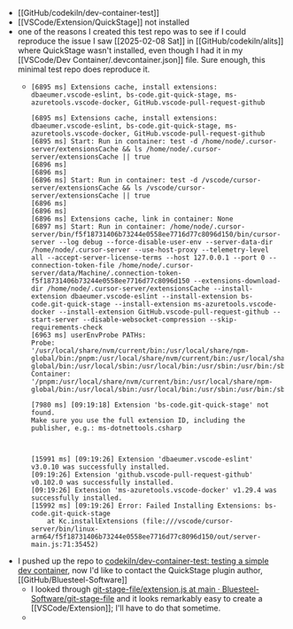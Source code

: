 - [[GitHub/codekiln/dev-container-test]]
- [[VSCode/Extension/QuickStage]] not installed
- one of the reasons I created this test repo was to see if I could reproduce the issue I saw [[2025-02-08 Sat]] in [[GitHub/codekiln/alits]] where QuickStage wasn't installed, even though I had it in my [[VSCode/Dev Container/.devcontainer.json]] file. Sure enough, this minimal test repo does reproduce it.
	- ```
	  [6895 ms] Extensions cache, install extensions: dbaeumer.vscode-eslint, bs-code.git-quick-stage, ms-azuretools.vscode-docker, GitHub.vscode-pull-request-github
	  
	  [6895 ms] Extensions cache, install extensions: dbaeumer.vscode-eslint, bs-code.git-quick-stage, ms-azuretools.vscode-docker, GitHub.vscode-pull-request-github
	  [6895 ms] Start: Run in container: test -d /home/node/.cursor-server/extensionsCache && ls /home/node/.cursor-server/extensionsCache || true
	  [6896 ms] 
	  [6896 ms] 
	  [6896 ms] Start: Run in container: test -d /vscode/cursor-server/extensionsCache && ls /vscode/cursor-server/extensionsCache || true
	  [6896 ms] 
	  [6896 ms] 
	  [6896 ms] Extensions cache, link in container: None
	  [6897 ms] Start: Run in container: /home/node/.cursor-server/bin/f5f18731406b73244e0558ee7716d77c8096d150/bin/cursor-server --log debug --force-disable-user-env --server-data-dir /home/node/.cursor-server --use-host-proxy --telemetry-level all --accept-server-license-terms --host 127.0.0.1 --port 0 --connection-token-file /home/node/.cursor-server/data/Machine/.connection-token-f5f18731406b73244e0558ee7716d77c8096d150 --extensions-download-dir /home/node/.cursor-server/extensionsCache --install-extension dbaeumer.vscode-eslint --install-extension bs-code.git-quick-stage --install-extension ms-azuretools.vscode-docker --install-extension GitHub.vscode-pull-request-github --start-server --disable-websocket-compression --skip-requirements-check
	  [6963 ms] userEnvProbe PATHs:
	  Probe:     '/usr/local/share/nvm/current/bin:/usr/local/share/npm-global/bin:/pnpm:/usr/local/share/nvm/current/bin:/usr/local/share/npm-global/bin:/usr/local/sbin:/usr/local/bin:/usr/sbin:/usr/bin:/sbin:/bin:/home/node/.local/bin'
	  Container: '/pnpm:/usr/local/share/nvm/current/bin:/usr/local/share/npm-global/bin:/usr/local/sbin:/usr/local/bin:/usr/sbin:/usr/bin:/sbin:/bin'
	  
	  [7980 ms] [09:19:18] Extension 'bs-code.git-quick-stage' not found.
	  Make sure you use the full extension ID, including the publisher, e.g.: ms-dotnettools.csharp
	  
	  
	  
	  [15991 ms] [09:19:26] Extension 'dbaeumer.vscode-eslint' v3.0.10 was successfully installed.
	  [09:19:26] Extension 'github.vscode-pull-request-github' v0.102.0 was successfully installed.
	  [09:19:26] Extension 'ms-azuretools.vscode-docker' v1.29.4 was successfully installed.
	  [15992 ms] [09:19:26] Error: Failed Installing Extensions: bs-code.git-quick-stage
	      at Kc.installExtensions (file:///vscode/cursor-server/bin/linux-arm64/f5f18731406b73244e0558ee7716d77c8096d150/out/server-main.js:71:35452)
	  ```
- I pushed up the repo to [codekiln/dev-container-test: testing a simple dev container](https://github.com/codekiln/dev-container-test/tree/main), now I'd like to contact the QuickStage plugin author, [[GitHub/Bluesteel-Software]]
	- I looked through [git-stage-file/extension.js at main · Bluesteel-Software/git-stage-file](https://github.com/Bluesteel-Software/git-stage-file/blob/main/extension.js) and it looks remarkably easy to create a [[VSCode/Extension]]; I'll have to do that sometime.
	-
